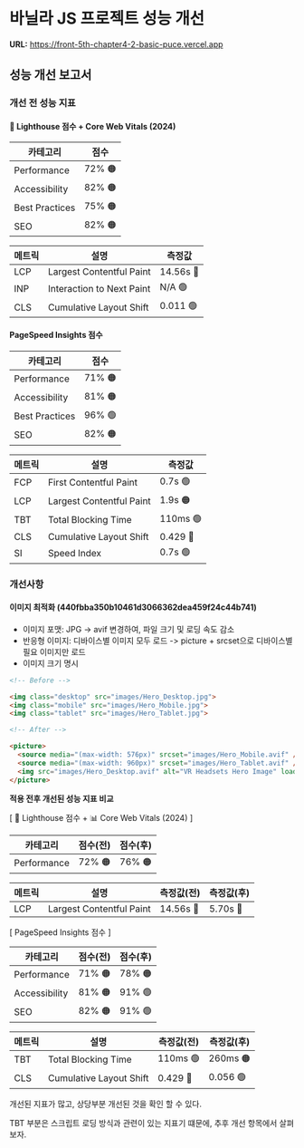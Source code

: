 # 바닐라 JS 프로젝트 성능 개선
**URL:** https://front-5th-chapter4-2-basic-puce.vercel.app

## 성능 개선 보고서 

### 개선 전 성능 지표

#### 🎯 Lighthouse 점수 + Core Web Vitals (2024)

| 카테고리 | 점수 |
|----------|------|
| Performance | 72%  🟠 |
| Accessibility | 82% 🟠 |
| Best Practices | 75% 🟠 |
| SEO | 82% 🟠 |

| 메트릭 | 설명 | 측정값 | 
|--------|------|--------|
| LCP | Largest Contentful Paint | 14.56s 🔴 |
| INP | Interaction to Next Paint | N/A 🟢 |
| CLS | Cumulative Layout Shift | 0.011 🟢 |


#### PageSpeed Insights 점수

| 카테고리 | 점수 |
|----------|------|
| Performance | 71% 🟠 |
| Accessibility | 81% 🟠 |
| Best Practices | 96% 🟢 |
| SEO | 82% 🟠 |

| 메트릭 | 설명 | 측정값 | 
|--------|------|--------|
| FCP | First Contentful Paint | 0.7s 🟢 |
| LCP | Largest Contentful Paint | 1.9s 🟠 |
| TBT | Total Blocking Time | 110ms 🟢 |
| CLS | Cumulative Layout Shift | 0.429 🔴 |
| SI | Speed Index | 0.7s 🟢 |

### 개선사항

#### 이미지 최적화 (440fbba350b10461d3066362dea459f24c44b741)

- 이미지 포맷: JPG -> avif 변경하여, 파일 크기 및 로딩 속도 감소
- 반응형 이미지: 디바이스별 이미지 모두 로드 -> picture + srcset으로 디바이스별 필요 이미지만 로드
- 이미지 크기 명시

```html
<!-- Before -->

<img class="desktop" src="images/Hero_Desktop.jpg">
<img class="mobile" src="images/Hero_Mobile.jpg">
<img class="tablet" src="images/Hero_Tablet.jpg">

<!-- After -->

<picture>
  <source media="(max-width: 576px)" srcset="images/Hero_Mobile.avif" />
  <source media="(max-width: 960px)" srcset="images/Hero_Tablet.avif" />
  <img src="images/Hero_Desktop.avif" alt="VR Headsets Hero Image" loading="eager"  width="960" height="560"/>
</picture>
```

**적용 전후 개선된 성능 지표 비교**

[ 🎯 Lighthouse 점수 + 📊 Core Web Vitals (2024) ]

| 카테고리 | 점수(전) | 점수(후) |
|----------|------|------|
| Performance | 72% 🟠 | 76% 🟠 |

| 메트릭 | 설명 | 측정값(전) | 측정값(후) |
|--------|------|--------|------|
| LCP | Largest Contentful Paint | 14.56s 🔴 | 5.70s 🔴 |


[ PageSpeed Insights 점수 ]

| 카테고리 | 점수(전) | 점수(후)
|----------|------|----|
| Performance | 71% 🟠 | 78% 🟠 |
| Accessibility | 81% 🟠 | 91% 🟢 |
| SEO | 82% 🟠 |91% 🟢 |

| 메트릭 | 설명 | 측정값(전) | 측정값(후) |
|--------|------|--------|----|
| TBT | Total Blocking Time | 110ms 🟢 | 260ms 🟠|
| CLS | Cumulative Layout Shift | 0.429 🔴 | 0.056 🟢|

개선된 지표가 많고, 상당부분 개선된 것을 확인 할 수 있다.

TBT 부분은 스크립트 로딩 방식과 관련이 있는 지표기 떄문에, 추후 개선 항목에서 살펴보자.


